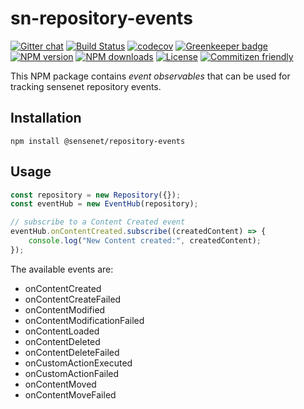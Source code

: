 # sn-repository-events

[![Gitter chat](https://img.shields.io/gitter/room/SenseNet/SN7ClientAPI.svg?style=flat)](https://gitter.im/SenseNet/SN7ClientAPI)
[![Build Status](https://travis-ci.org/SenseNet/sn-repository-events.svg?branch=master)](https://travis-ci.org/SenseNet/sn-repository-events)
[![codecov](https://codecov.io/gh/SenseNet/sn-repository-events/branch/master/graph/badge.svg)](https://codecov.io/gh/SenseNet/sn-repository-events)
[![Greenkeeper badge](https://badges.greenkeeper.io/SenseNet/sn-repository-events.svg)](https://greenkeeper.io/)
[![NPM version](https://img.shields.io/npm/v/@sensenet/repository-events.svg?style=flat)](https://www.npmjs.com/package/@sensenet/repository-events)
[![NPM downloads](https://img.shields.io/npm/dt/@sensenet/repository-events.svg?style=flat)](https://www.npmjs.com/package/@sensenet/repository-events)
[![License](https://img.shields.io/github/license/SenseNet/sn-client-js.svg?style=flat)](https://github.com/sn-repository-events/LICENSE.txt)
[![Commitizen friendly](https://img.shields.io/badge/commitizen-friendly-brightgreen.svg?style=flat)](http://commitizen.github.io/cz-cli/)

This NPM package contains *event observables* that can be used for tracking sensenet repository events.

## Installation

```shell
npm install @sensenet/repository-events
```

## Usage

```ts
const repository = new Repository({});
const eventHub = new EventHub(repository);

// subscribe to a Content Created event
eventHub.onContentCreated.subscribe((createdContent) => {
    console.log("New Content created:", createdContent);
});
```

The available events are:
 - onContentCreated
 - onContentCreateFailed
 - onContentModified
 - onContentModificationFailed
 - onContentLoaded
 - onContentDeleted
 - onContentDeleteFailed
 - onCustomActionExecuted
 - onCustomActionFailed
 - onContentMoved
 - onContentMoveFailed
